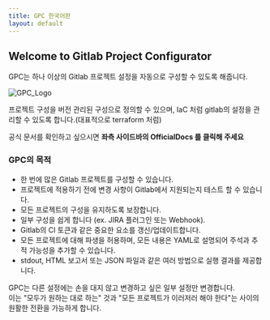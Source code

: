 ```yaml
---
title: GPC 한국어판
layout: default
---
```

## Welcome to Gitlab Project Configurator

GPC는 하나 이상의 Gitlab 프로젝트 설정을 자동으로 구성할 수 있도록 해줍니다.

![GPC_Logo](https://grouperenault.gitlab.io/gitlab-project-configurator/docs/_images/gpc-icon.png)

프로젝트 구성을 버전 관리된 구성으로 정의할 수 있으며, IaC 처럼 gitlab의 설정을 관리할 수 있도록 합니다.(대표적으로 terraform 처럼)

공식 문서를 확인하고 싶으시면 **좌측 사이드바의 OfficialDocs 를 클릭해 주세요**

### GPC의 목적

- 한 번에 많은 Gitlab 프로젝트를 구성할 수 있습니다.
- 프로젝트에 적용하기 전에 변경 사항이 Gitlab에서 지원되는지 테스트 할 수 있습니다.
- 모든 프로젝트의 구성을 유지하도록 보장합니다.
- 일부 구성을 쉽게 합니다 (ex. JIRA 플러그인 또는 Webhook).
- Gitlab의 CI 토큰과 같은 중요한 요소를 갱신/업데이트합니다.
- 모든 프로젝트에 대해 파생을 허용하며, 모든 내용은 YAML로 설명되어 주석과 추적 가능성을 추가할 수 있습니다.
- stdout, HTML 보고서 또는 JSON 파일과 같은 여러 방법으로 실행 결과를 제공합니다.

GPC는 다른 설정에는 손을 대지 않고 변경하고 싶은 일부 설정만 변경합니다.  
이는 "모두가 원하는 대로 하는" 것과 "모든 프로젝트가 이러저러 해야 한다"는 사이의 원활한 전환을 가능하게 합니다.  
